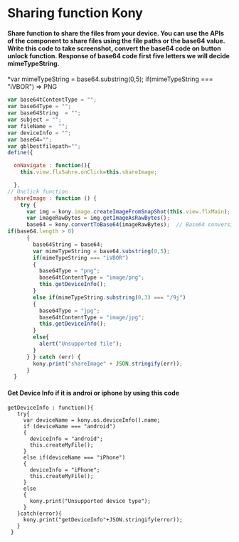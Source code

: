 
# Sharing function  Kony
#### Share function to share the files from your device. You can use the APIs of the component to share files using the file paths or the base64 value. Write this code to take screenshot, convert the base64 code on button unlock function. Response of base64 code first five letters we will decide mimeTypeString.
*var mimeTypeString = base64.substring(0,5);
        if(mimeTypeString === "iVBOR") => PNG

``` javascript
var base64tContentType = "";
var base64Type = "";
var base64String  = "";
var subject = "";
var fileName =  "";
var deviceInfo = "";
var base64="";
var gblbestfilepath="";
define({ 

  onNavigate : function(){
    this.view.flxSahre.onClick=this.shareImage;

  },
// Onclick function 
  shareImage : function () {
    try {
      var img = kony.image.createImageFromSnapShot(this.view.flxMain); // snapshot the from
      var imageRawBytes = img.getImageAsRawBytes();
      base64 = kony.convertToBase64(imageRawBytes);  // Base64 conversion 
if(base64.length > 0)
      {
        base64String = base64;
        var mimeTypeString = base64.substring(0,5);
        if(mimeTypeString === "iVBOR")
        {
          base64Type = "png";
          base64tContentType = "image/png";
          this.getDeviceInfo();
        }
        else if(mimeTypeString.substring(0,3) === "/9j")
        {
          base64Type = "jpg";
          base64tContentType = "image/jpg";
          this.getDeviceInfo();
        }
        else{
          alert("Unsupported file");
        }
      } } catch (err) {
        kony.print("shareImage" + JSON.stringify(err));
      }
  }
  ```
  #### Get Device Info if it is androi or iphone by using this code
 ```
 getDeviceInfo : function(){
    try{
      var deviceName = kony.os.deviceInfo().name;
      if (deviceName === "android")
      {
        deviceInfo = "android";
        this.createMyFile();
      }
      else if(deviceName === "iPhone")
      {
        deviceInfo = "iPhone";
        this.createMyFile();
      }
      else
      {
        kony.print("Unsupported device type");
      }
    }catch(error){
      kony.print("getDeviceInfo"+JSON.stringify(error));
    }
  }
  ```
